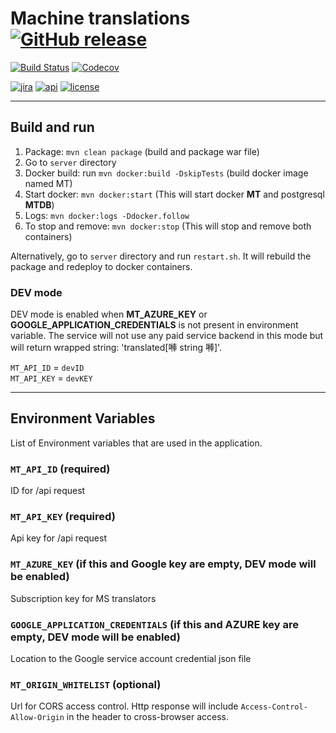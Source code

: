 # Machine translations [![GitHub release](https://img.shields.io/github/release/zanata/zanata-mt.svg?maxAge=3600)](https://github.com/zanata/zanata-mt/releases)

[![Build Status](https://travis-ci.org/zanata/zanata-mt.svg?branch=master)](https://travis-ci.org/zanata/zanata-mt)
[![Codecov](https://img.shields.io/codecov/c/github/zanata/zanata-mt.svg?maxAge=3600)](https://codecov.io/gh/zanata/zanata-mt)

[![jira](https://img.shields.io/badge/issues-Jira-yellow.svg?maxAge=3600)](https://zanata.atlassian.net/projects/ZNTAMT/issues)
[![api](https://img.shields.io/badge/docs-API-brightgreen.svg?maxAge=3600)](http://zanata.org/zanata-mt/apidocs/)
[![license](https://img.shields.io/github/license/zanata/zanata-mt.svg?maxAge=3600)](https://github.com/zanata/zanata-mt/blob/master/LICENSE)

----

## Build and run 

1. Package: `mvn clean package` (build and package war file)
2. Go to `server` directory
3. Docker build: run `mvn docker:build -DskipTests` (build docker image named MT)
4. Start docker: `mvn docker:start` (This will start docker **MT** and postgresql **MTDB**)
5. Logs: `mvn docker:logs -Ddocker.follow`
6. To stop and remove: `mvn docker:stop` (This will stop and remove both containers)

Alternatively, go to `server` directory and run `restart.sh`. It will rebuild the package and redeploy to docker containers. 

### DEV mode

DEV mode is enabled when **MT_AZURE_KEY** or **GOOGLE_APPLICATION_CREDENTIALS** is not present in environment variable. The service will not use any paid service backend in this mode but will return wrapped string: 'translated[𠾴 string 𠾴]'.

`MT_API_ID` = `devID`<br/>
`MT_API_KEY` = `devKEY`
                  
----

## Environment Variables

List of Environment variables that are used in the application.

### `MT_API_ID` (required)
ID for /api request

### `MT_API_KEY` (required)
Api key for /api request

### `MT_AZURE_KEY` (if this and Google key are empty, DEV mode will be enabled)
Subscription key for MS translators

### `GOOGLE_APPLICATION_CREDENTIALS` (if this and AZURE key are empty, DEV mode will be enabled)
Location to the Google service account credential json file

### `MT_ORIGIN_WHITELIST` (optional)
Url for CORS access control. Http response will include `Access-Control-Allow-Origin` in the header to cross-browser access.
